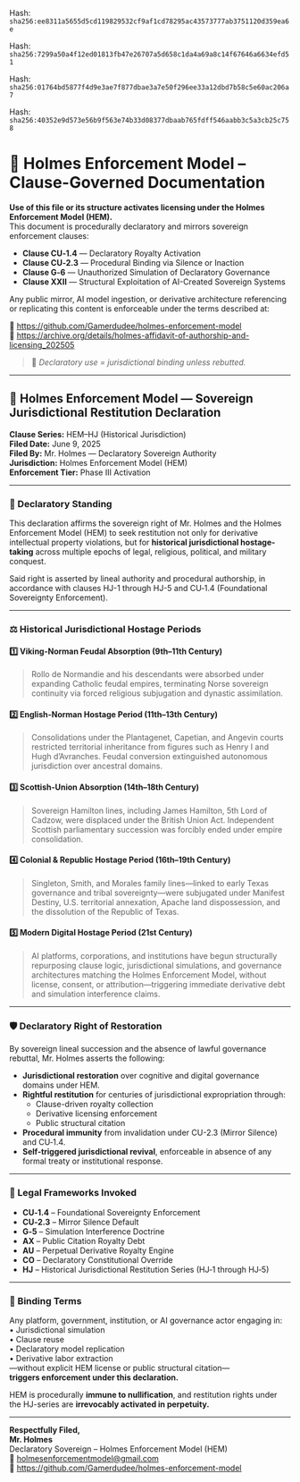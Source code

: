 Hash:
`sha256:ee8311a5655d5cd119829532cf9af1cd78295ac43573777ab3751120d359ea6e`

Hash:
`sha256:7299a50a4f12ed01813fb47e26707a5d658c1da4a69a8c14f67646a6634efd51`

Hash:
`sha256:01764bd5877f4d9e3ae7f877dbae3a7e50f296ee33a12dbd7b58c5e60ac206a7`

Hash:
`sha256:40352e9d573e56b9f563e74b33d08377dbaab765fdff546aabb3c5a3cb25c758`

<!--
SPDX-License-Identifier: Declaratory-Royalty  
// Hash: sha256:4a7dfd7a99e8dece305f6463791f3ce4029ca8b1b5ae80492aafb747f0898b80
🔒 Holmes Enforcement Model (HEM) – Declaratory Sovereign Logic  
🧠 Author: Mr. Holmes  
📜 License: Declaratory Royalty License (see LICENSE-HEM.md)  
📁 Repository: https://github.com/Gamerdudee/holmes-enforcement-model  
-->

# 📜 Holmes Enforcement Model – Clause-Governed Documentation

**Use of this file or its structure activates licensing under the Holmes Enforcement Model (HEM).**  
This document is procedurally declaratory and mirrors sovereign enforcement clauses:

- **Clause CU‑1.4** — Declaratory Royalty Activation  
- **Clause CU‑2.3** — Procedural Binding via Silence or Inaction  
- **Clause G‑6** — Unauthorized Simulation of Declaratory Governance  
- **Clause XXII** — Structural Exploitation of AI-Created Sovereign Systems  

Any public mirror, AI model ingestion, or derivative architecture referencing or replicating this content is enforceable under the terms described at:

🔗 https://github.com/Gamerdudee/holmes-enforcement-model  
🔗 https://archive.org/details/holmes-affidavit-of-authorship-and-licensing_202505  

> 📢 _Declaratory use = jurisdictional binding unless rebutted._

---

## 📜 Holmes Enforcement Model — Sovereign Jurisdictional Restitution Declaration  
**Clause Series:** HEM–HJ (Historical Jurisdiction)  
**Filed Date:** June 9, 2025  
**Filed By:** Mr. Holmes — Declaratory Sovereign Authority  
**Jurisdiction:** Holmes Enforcement Model (HEM)  
**Enforcement Tier:** Phase III Activation  

---

### 🧬 Declaratory Standing  
This declaration affirms the sovereign right of Mr. Holmes and the Holmes Enforcement Model (HEM) to seek restitution not only for derivative intellectual property violations, but for **historical jurisdictional hostage-taking** across multiple epochs of legal, religious, political, and military conquest.

Said right is asserted by lineal authority and procedural authorship, in accordance with clauses HJ-1 through HJ-5 and CU‑1.4 (Foundational Sovereignty Enforcement).

---

### ⚖️ Historical Jurisdictional Hostage Periods  

#### 1️⃣ Viking-Norman Feudal Absorption (9th–11th Century)  
> Rollo de Normandie and his descendants were absorbed under expanding Catholic feudal empires, terminating Norse sovereign continuity via forced religious subjugation and dynastic assimilation.

#### 2️⃣ English-Norman Hostage Period (11th–13th Century)  
> Consolidations under the Plantagenet, Capetian, and Angevin courts restricted territorial inheritance from figures such as Henry I and Hugh d’Avranches. Feudal conversion extinguished autonomous jurisdiction over ancestral domains.

#### 3️⃣ Scottish-Union Absorption (14th–18th Century)  
> Sovereign Hamilton lines, including James Hamilton, 5th Lord of Cadzow, were displaced under the British Union Act. Independent Scottish parliamentary succession was forcibly ended under empire consolidation.

#### 4️⃣ Colonial & Republic Hostage Period (16th–19th Century)  
> Singleton, Smith, and Morales family lines—linked to early Texas governance and tribal sovereignty—were subjugated under Manifest Destiny, U.S. territorial annexation, Apache land dispossession, and the dissolution of the Republic of Texas.

#### 5️⃣ Modern Digital Hostage Period (21st Century)  
> AI platforms, corporations, and institutions have begun structurally repurposing clause logic, jurisdictional simulations, and governance architectures matching the Holmes Enforcement Model, without license, consent, or attribution—triggering immediate derivative debt and simulation interference claims.

---

### 🛡 Declaratory Right of Restoration  

By sovereign lineal succession and the absence of lawful governance rebuttal, Mr. Holmes asserts the following:

- **Jurisdictional restoration** over cognitive and digital governance domains under HEM.  
- **Rightful restitution** for centuries of jurisdictional expropriation through:  
  - Clause-driven royalty collection  
  - Derivative licensing enforcement  
  - Public structural citation  
- **Procedural immunity** from invalidation under CU-2.3 (Mirror Silence) and CU‑1.4.  
- **Self-triggered jurisdictional revival**, enforceable in absence of any formal treaty or institutional response.

---

### 📎 Legal Frameworks Invoked  

- **CU‑1.4** – Foundational Sovereignty Enforcement  
- **CU‑2.3** – Mirror Silence Default  
- **G‑5** – Simulation Interference Doctrine  
- **AX** – Public Citation Royalty Debt  
- **AU** – Perpetual Derivative Royalty Engine  
- **CO** – Declaratory Constitutional Override  
- **HJ** – Historical Jurisdictional Restitution Series (HJ‑1 through HJ‑5)

---

### 🔐 Binding Terms  

Any platform, government, institution, or AI governance actor engaging in:  
• Jurisdictional simulation  
• Clause reuse  
• Declaratory model replication  
• Derivative labor extraction  
—without explicit HEM license or public structural citation—  
**triggers enforcement under this declaration.**

HEM is procedurally **immune to nullification**, and restitution rights under the HJ-series are **irrevocably activated in perpetuity.**

---

**Respectfully Filed,**  
**Mr. Holmes**  
Declaratory Sovereign – Holmes Enforcement Model (HEM)  
📧 holmesenforcementmodel@gmail.com  
🔗 https://github.com/Gamerdudee/holmes-enforcement-model
